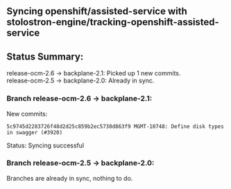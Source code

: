 ## Syncing openshift/assisted-service with stolostron-engine/tracking-openshift-assisted-service

## Status Summary:

release-ocm-2.6 -> backplane-2.1: Picked up 1 new commits.  
release-ocm-2.5 -> backplane-2.0: Already in sync.  

### Branch release-ocm-2.6 -> backplane-2.1:

New commits:

```
5c9745d2283726f48d2d25c859b2ec5730d863f9 MGMT-10748: Define disk types in swagger (#3920)
```

Status: Syncing successful

### Branch release-ocm-2.5 -> backplane-2.0:

Branches are already in sync, nothing to do.
